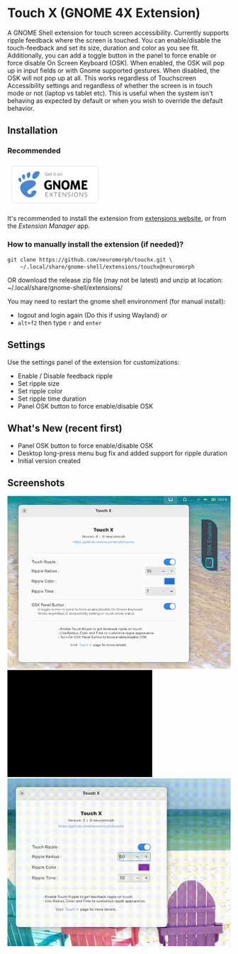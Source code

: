 
# Touch X (GNOME 4X Extension)  


A GNOME Shell extension for touch screen accessibility. Currently supports ripple feedback where the screen is touched. You can enable/disable the touch-feedback and set its size, duration and color as you see fit.  
Additionally, you can add a toggle button in the panel to force enable or force disable On Screen Keyboard (OSK). When enabled, the OSK will pop up in input fields or with Gnome supported gestures. When disabled, the OSK will not pop up at all. This works regardless of Touchscreen Accessibility settings and regardless of whether the screen is in touch mode or not (laptop vs tablet etc). This is useful when the system isn't behaving as expected by default or when you wish to override the default behavior. 


## Installation

### Recommended

[<img alt="" height="100" src="https://raw.githubusercontent.com/andyholmes/gnome-shell-extensions-badge/master/get-it-on-ego.svg?sanitize=true">](https://extensions.gnome.org/extension/6156/touch-x/)

It's recommended to install the extension from
[extensions website](https://extensions.gnome.org/extension/6156/touch-x/), or from
the _Extension Manager_ app.


### How to manually install the extension (if needed)?

```
git clone https://github.com/neuromorph/touchx.git \
	~/.local/share/gnome-shell/extensions/touchx@neuromorph
```
OR download the release zip file (may not be latest) and unzip at location: ~/.local/share/gnome-shell/extensions/

You may need to restart the gnome shell environnment (for manual install):

- logout and login again (Do this if using Wayland) _or_
- `alt+f2` then type `r` and `enter` 

## Settings
Use the settings panel of the extension for customizations:
- Enable / Disable feedback ripple
- Set ripple size
- Set ripple color
- Set ripple time duration
- Panel OSK button to force enable/disable OSK


## What's New (recent first)
- Panel OSK button to force enable/disable OSK
- Desktop long-press menu bug fix and added support for ripple duration
- Initial version created



## Screenshots

![Screenshot](media/Screenshot.png) ![Screenshot](media/ripple.gif)  
![Screenshot](media/ripplesScreen.gif) 



